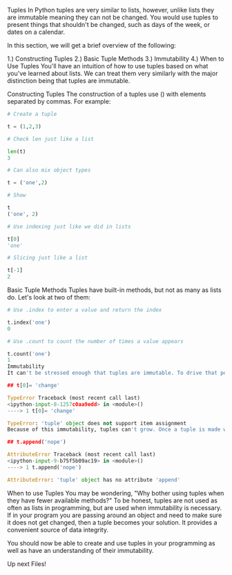 Tuples
In Python tuples are very similar to lists, however, unlike lists they are immutable meaning they can not be changed. You would use tuples to present things that shouldn't be changed, such as days of the week, or dates on a calendar.

In this section, we will get a brief overview of the following:

1.) Constructing Tuples
2.) Basic Tuple Methods
3.) Immutability
4.) When to Use Tuples
You'll have an intuition of how to use tuples based on what you've learned about lists. We can treat them very similarly with the major distinction being that tuples are immutable.

Constructing Tuples
The construction of a tuples use () with elements separated by commas. For example:

```python
# Create a tuple

t = (1,2,3)

# Check len just like a list

len(t)
3

# Can also mix object types

t = ('one',2)

# Show

t
('one', 2)

# Use indexing just like we did in lists

t[0]
'one'

# Slicing just like a list

t[-1]
2
```

Basic Tuple Methods
Tuples have built-in methods, but not as many as lists do. Let's look at two of them:

```python
# Use .index to enter a value and return the index

t.index('one')
0

# Use .count to count the number of times a value appears

t.count('one')
1
Immutability
It can't be stressed enough that tuples are immutable. To drive that point home:

## t[0]= 'change'

TypeError Traceback (most recent call last)
<ipython-input-8-1257c0aa9edd> in <module>()
----> 1 t[0]= 'change'

TypeError: 'tuple' object does not support item assignment
Because of this immutability, tuples can't grow. Once a tuple is made we can not add to it.

## t.append('nope')

AttributeError Traceback (most recent call last)
<ipython-input-9-b75f5b09ac19> in <module>()
----> 1 t.append('nope')

AttributeError: 'tuple' object has no attribute 'append'
```

When to use Tuples
You may be wondering, "Why bother using tuples when they have fewer available methods?" To be honest, tuples are not used as often as lists in programming, but are used when immutability is necessary. If in your program you are passing around an object and need to make sure it does not get changed, then a tuple becomes your solution. It provides a convenient source of data integrity.

You should now be able to create and use tuples in your programming as well as have an understanding of their immutability.

Up next Files!
